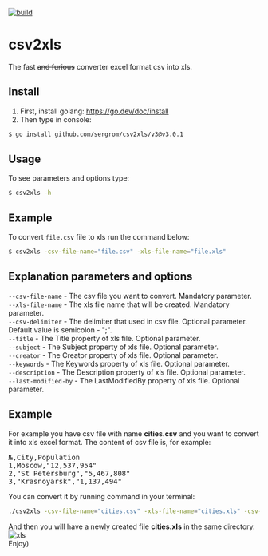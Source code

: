 [![build](https://github.com/sergrom/csv2xls/workflows/build/badge.svg)](https://github.com/sergrom/csv2xls/actions/workflows/build.yml)

# csv2xls
The fast <strike>and furious</strike> converter excel format csv into xls.

## Install
1. First, install golang:
   https://go.dev/doc/install
2. Then type in console:
```bash
$ go install github.com/sergrom/csv2xls/v3@v3.0.1
```

## Usage
To see parameters and options type:
```bash
$ csv2xls -h
```

## Example
To convert <code>file.csv</code> file to xls run the command below:
```bash
$ csv2xls -csv-file-name="file.csv" -xls-file-name="file.xls"
```

## Explanation parameters and options
<code>--csv-file-name</code> - The csv file you want to convert. Mandatory parameter.<br>
<code>--xls-file-name</code> - The xls file name that will be created. Mandatory parameter.<br>
<code>--csv-delimiter</code> - The delimiter that used in csv file. Optional parameter. Default value is semicolon - ";".<br>
<code>--title</code> - The Title property of xls file. Optional parameter.<br>
<code>--subject</code> - The Subject property of xls file. Optional parameter.<br>
<code>--creator</code> - The Creator property of xls file. Optional parameter.<br>
<code>--keywords</code> - The Keywords property of xls file. Optional parameter.<br>
<code>--description</code> - The Description property of xls file. Optional parameter.<br>
<code>--last-modified-by</code> - The LastModifiedBy property of xls file. Optional parameter.

## Example
For example you have csv file with name <b>cities.csv</b> and you want to convert it into xls excel format. The content of csv file is, for example:
<pre>
№,City,Population
1,Moscow,"12,537,954"
2,"St Petersburg","5,467,808"
3,"Krasnoyarsk","1,137,494"
</pre>

You can convert it by running command in your terminal:
```bash
./csv2xls -csv-file-name="cities.csv" -xls-file-name="cities.xls" -csv-delimiter=","
```

And then you will have a newly created file <b>cities.xls</b> in the same directory.<br>
![xls](https://user-images.githubusercontent.com/17692545/75096799-20252180-55b4-11ea-8ffc-6986086f5163.png)
<br>
Enjoy)
